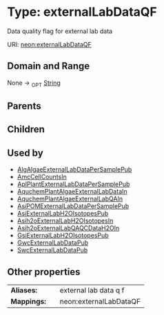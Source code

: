 
# Type: externalLabDataQF


Data quality flag for external lab data

URI: [neon:externalLabDataQF](https://data.neonscience.org/externalLabDataQF)


## Domain and Range

None ->  <sub>OPT</sub> [String](types/String.md)

## Parents


## Children


## Used by

 * [AlgAlgaeExternalLabDataPerSamplePub](AlgAlgaeExternalLabDataPerSamplePub.md)
 * [AmcCellCountsIn](AmcCellCountsIn.md)
 * [AplPlantExternalLabDataPerSamplePub](AplPlantExternalLabDataPerSamplePub.md)
 * [AquchemPlantAlgaeExternalLabDataIn](AquchemPlantAlgaeExternalLabDataIn.md)
 * [AquchemPlantAlgaeExternalLabQAIn](AquchemPlantAlgaeExternalLabQAIn.md)
 * [AsiPOMExternalLabDataPerSamplePub](AsiPOMExternalLabDataPerSamplePub.md)
 * [AsiExternalLabH2OIsotopesPub](AsiExternalLabH2OIsotopesPub.md)
 * [Asih2oExternalLabH2OIsotopesIn](Asih2oExternalLabH2OIsotopesIn.md)
 * [Asih2oExternalLabQAQCDataH2OIn](Asih2oExternalLabQAQCDataH2OIn.md)
 * [GsiExternalLabH2OIsotopesPub](GsiExternalLabH2OIsotopesPub.md)
 * [GwcExternalLabDataPub](GwcExternalLabDataPub.md)
 * [SwcExternalLabDataPub](SwcExternalLabDataPub.md)

## Other properties

|  |  |  |
| --- | --- | --- |
| **Aliases:** | | external lab data q f |
| **Mappings:** | | neon:externalLabDataQF |

